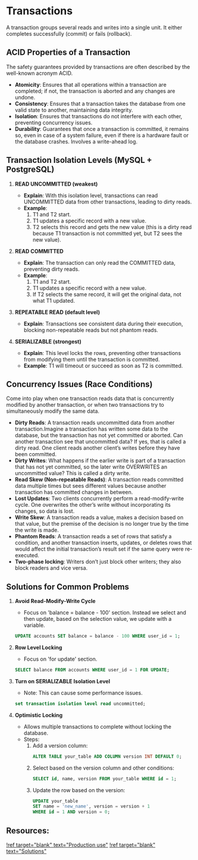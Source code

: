# Transactions

A transaction groups several reads and writes into a single unit. It either completes successfully (commit) or fails (rollback).

## ACID Properties of a Transaction

The safety guarantees provided by transactions are often described by the well-known acronym ACID.

- **Atomicity**: Ensures that all operations within a transaction are completed; if not, the transaction is aborted and any changes are undone.
- **Consistency**: Ensures that a transaction takes the database from one valid state to another, maintaining data integrity.
- **Isolation**: Ensures that transactions do not interfere with each other, preventing concurrency issues.
- **Durability**: Guarantees that once a transaction is committed, it remains so, even in case of a system failure, even if there is a hardware fault or the database crashes. Involves a write-ahead log.

## Transaction Isolation Levels (MySQL + PostgreSQL)

1. **READ UNCOMMITTED (weakest)**
    - **Explain**: With this isolation level, transactions can read UNCOMMITTED data from other transactions, leading to dirty reads.
    - **Example**:
        1. T1 and T2 start.
        2. T1 updates a specific record with a new value.
        3. T2 selects this record and gets the new value (this is a dirty read because T1 transaction is not committed yet, but T2 sees the new value).
    
2. **READ COMMITTED**
    - **Explain**: The transaction can only read the COMMITTED data, preventing dirty reads.
    - **Example**:
        1. T1 and T2 start.
        2. T1 updates a specific record with a new value.
        3. If T2 selects the same record, it will get the original data, not what T1 updated.
    
3. **REPEATABLE READ (default level)**
    - **Explain**: Transactions see consistent data during their execution, blocking non-repeatable reads but not phantom reads.
    
4. **SERIALIZABLE (strongest)**
    - **Explain**: This level locks the rows, preventing other transactions from modifying them until the transaction is committed.
    - **Example**: T1 will timeout or succeed as soon as T2 is committed.

## Concurrency Issues (Race Conditions)

Come into play when one transaction reads data that is concurrently modified by another transaction, or when two transactions try to simultaneously modify the same data.

- **Dirty Reads**: A transaction reads uncommitted data from another transaction.Imagine a transaction has written some data to the database, but the transaction has not yet committed or aborted. Can another transaction see that uncommitted data? If yes, that is called a dirty read. One client reads another client’s writes before they have been committed.
- **Dirty Writes**: What happens if the earlier write is part of a transaction that has not yet committed, so the later write OVERWRITES an uncommitted value? This is called a dirty write.
- **Read Skew (Non-repeatable Reads)**: A transaction reads committed data multiple times but sees different values because another transaction has committed changes in between. 
- **Lost Updates**: Two clients concurrently perform a read-modify-write cycle. One overwrites the other’s write without incorporating its changes, so data is lost.
- **Write Skew**: A transaction reads a value, makes a decision based on that value, but the premise of the decision is no longer true by the time the write is made.
- **Phantom Reads**: A transaction reads a set of rows that satisfy a condition, and another transaction inserts, updates, or deletes rows that would affect the initial transaction’s result set if the same query were re-executed.
- **Two-phase locking**: Writers don’t just block other writers; they also block readers and vice versa.



## Solutions for Common Problems

1. **Avoid Read-Modify-Write Cycle**
    - Focus on 'balance = balance - 100' section. Instead we select and then update, based on the selection value, we update with a variable.
    ```sql
    UPDATE accounts SET balance = balance - 100 WHERE user_id = 1;
    ```
2. **Row Level Locking**
    - Focus on 'for update' section.
    ```sql
    SELECT balance FROM accounts WHERE user_id = 1 FOR UPDATE;
    ```
3. **Turn on SERIALIZABLE Isolation Level**
    - Note: This can cause some performance issues.
    ```sql
    set transaction isolation level read uncommitted;
    ```

4. **Optimistic Locking**
    - Allows multiple transactions to complete without locking the database.
    - Steps:
        1. Add a version column:
            ```sql
            ALTER TABLE your_table ADD COLUMN version INT DEFAULT 0;
            ```
        2. Select based on the version column and other conditions:
            ```sql
            SELECT id, name, version FROM your_table WHERE id = 1;
            ```
        3. Update the row based on the version:
            ```sql
            UPDATE your_table
            SET name = 'new_name', version = version + 1
            WHERE id = 1 AND version = 0;
            ```


 
## Resources:

[!ref target="blank" text="Production use"](https://www.youtube.com/watch?v=wEsPL50Uiyo
)
[!ref target="blank" text="Solutions"](https://www.2ndquadrant.com/en/blog/postgresql-anti-patterns-read-modify-write-cycles/)

